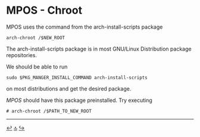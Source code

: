 # MPOS - Chroot

MPOS uses the command from the arch-install-scripts package

    arch-chroot /$NEW_ROOT

The arch-install-scripts package is in most GNU/Linux Distribution package repositories.

We should be able to run

    sudo $PKG_MANGER_INSTALL_COMMAND arch-install-scripts

on most distributions and get the desired package.

 *MPOS* should have this package preinstalled. Try executing

    # arch-chroot /$PATH_TO_NEW_ROOT

---

[↩️]()
[🔝]()
[↪️]()
